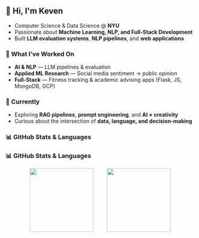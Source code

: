 <h2 align="left">👋 Hi, I'm Keven</h2>

- Computer Science & Data Science @ **NYU**
- Passionate about **Machine Learning, NLP, and Full‑Stack Development**
- Built **LLM evaluation systems**, **NLP pipelines**, and **web applications**

### 🧩 What I’ve Worked On
- **AI & NLP** — LLM pipelines & evaluation
- **Applied ML Research** — Social media sentiment → public opinion
- **Full‑Stack** — Fitness tracking & academic advising apps (Flask, JS, MongoDB, GCP)

### 🌱 Currently
- Exploring **RAG pipelines**, **prompt engineering**, and **AI × creativity**
- Curious about the intersection of **data, language, and decision‑making**

### 📊 GitHub Stats & Languages

### 📊 GitHub Stats & Languages

<p align="center">
  <img 
    src="https://github-readme-stats.vercel.app/api?username=BlackCloud-K&show_icons=true&theme=default&hide_rank=true&include_all_commits=true" 
    height="170"
  />
  &nbsp;&nbsp;&nbsp;&nbsp;&nbsp;&nbsp;&nbsp;
  <img 
    src="https://github-readme-stats.vercel.app/api/top-langs/?username=BlackCloud-K&layout=compact&theme=default&card_width=360" 
    height="170"
  />
</p>



<!--
**BlackCloud-K/Blackcloud-K** is a ✨ _special_ ✨ repository because its `README.md` (this file) appears on your GitHub profile.

Here are some ideas to get you started:

- 🔭 I’m currently working on ...
- 🌱 I’m currently learning ...
- 👯 I’m looking to collaborate on ...
- 🤔 I’m looking for help with ...
- 💬 Ask me about ...
- 📫 How to reach me: ...
- 😄 Pronouns: ...
- ⚡ Fun fact: ...
-->
